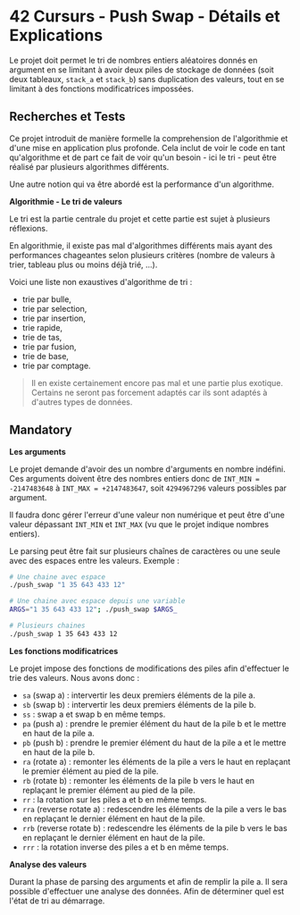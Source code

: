 <!--

	DETAILS.md

	By: xbeheydt <xavier.beheydt@gmail.com>

	Created: 2022/02/21

-->
# 42 Cursurs - Push Swap - Détails et Explications

Le projet doit permet le tri de nombres entiers aléatoires donnés en argument
en se limitant à avoir deux piles de stockage de données (soit deux tableaux, 
`stack_a` et `stack_b`) sans duplication des valeurs, tout en se limitant à
des fonctions modificatrices impossées.

## Recherches et Tests

Ce projet introduit de manière formelle la comprehension de l'algorithmie et
d'une mise en application plus profonde. Cela inclut de voir le code en tant
qu'algorithme et de part ce fait de voir qu'un besoin - ici le tri - peut être
réalisé par plusieurs algorithmes différents.

Une autre notion qui va être abordé est la performance d'un algorithme.

**Algorithmie - Le tri de valeurs**

Le tri est la partie centrale du projet et cette partie est sujet à plusieurs
réflexions.

En algorithmie, il existe pas mal d'algorithmes différents mais ayant des
performances chageantes selon plusieurs critères (nombre de valeurs à trier,
tableau plus ou moins déjà trié, ...).

Voici une liste non exaustives d'algorithme de tri :

- trie par bulle,
- trie par selection,
- trie par insertion,
- trie rapide,
- trie de tas,
- trie par fusion,
- trie de base,
- trie par comptage.

> Il en existe certainement encore pas mal et une partie plus exotique.
> Certains ne seront pas forcement adaptés car ils sont adaptés à d'autres
> types de données.


## Mandatory

**Les arguments**

Le projet demande d'avoir des un nombre d'arguments en nombre indéfini. Ces
arguments doivent être des nombres entiers donc de `INT_MIN = -2147483648` à
`INT_MAX = +2147483647`, soit `4294967296` valeurs possibles par argument.

Il faudra donc gérer l'erreur d'une valeur non numérique et peut être d'une
valeur dépassant `INT_MIN` et `INT_MAX` (vu que le projet indique nombres
entiers).

Le parsing peut être fait sur plusieurs chaînes de caractères ou une seule avec
des espaces entre les valeurs. Exemple :

```bash
# Une chaine avec espace
./push_swap "1 35 643 433 12"

# Une chaine avec espace depuis une variable
ARGS="1 35 643 433 12"; ./push_swap $ARGS_

# Plusieurs chaines
./push_swap 1 35 643 433 12
```

**Les fonctions modificatrices**

Le projet impose des fonctions de modifications des piles afin d'effectuer
le trie des valeurs. Nous avons donc :

- `sa` (swap a) : intervertir les deux premiers éléments de la pile a.
- `sb` (swap b) : intervertir les deux premiers éléments de la pile b.
- `ss` : swap a et swap b en même temps.
- `pa` (push a) : prendre le premier élément du haut de la pile b et le mettre
	en haut de la pile a.
- `pb` (push b) : prendre le premier élément du haut de la pile a et le mettre
	en haut de la pile b.
- `ra` (rotate a) : remonter les éléments de la pile a vers le haut en
	replaçant le premier élément au pied de la pile.
- `rb` (rotate b) : remonter les éléments de la pile b vers le haut en
	replaçant le premier élément au pied de la pile.
- `rr` : la rotation sur les piles a et b en même temps.
- `rra` (reverse rotate a) : redescendre les éléments de la pile a vers le bas
	en replaçant le dernier élément en haut de la pile.
- `rrb` (reverse rotate b) : redescendre les éléments de la pile b vers le bas
	en replaçant le dernier élément en haut de la pile.
- `rrr` : la rotation inverse des piles a et b en même temps.

**Analyse des valeurs**

Durant la phase de parsing des arguments et afin de remplir la pile a. Il sera
possible d'effectuer une analyse des données. Afin de déterminer quel est
l'état de tri au démarrage.

